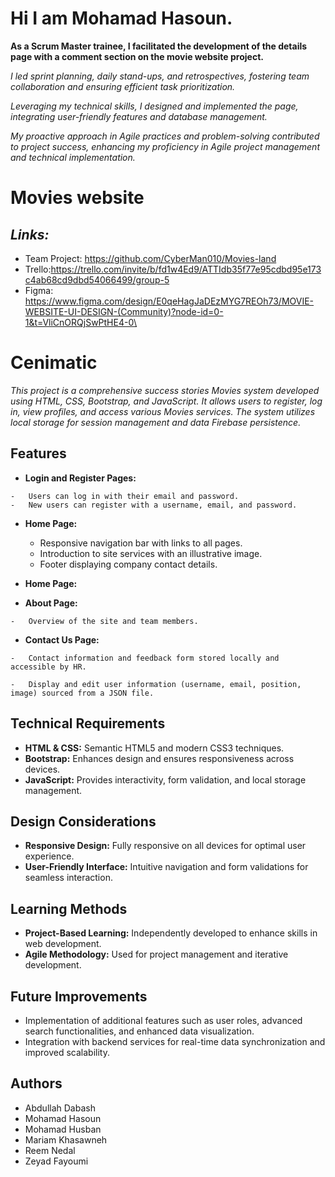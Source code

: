 # Hi I am Mohamad Hasoun.
**As a Scrum Master trainee, I facilitated the development of the details page with a comment section on the movie website project.**

*I led sprint planning, daily stand-ups, and retrospectives, fostering team collaboration and ensuring efficient task prioritization.*

*Leveraging my technical skills, I designed and implemented the page, integrating user-friendly features and database management.*

_My proactive approach in Agile practices and problem-solving contributed to project success, enhancing my proficiency in Agile project management and technical implementation._




# Movies website
## *Links:*
- Team Project: https://github.com/CyberMan010/Movies-land
 - Trello:https://trello.com/invite/b/fd1w4Ed9/ATTIdb35f77e95cdbd95e173c4ab68cd9dbd54066499/group-5
 - Figma: https://www.figma.com/design/E0qeHagJaDEzMYG7REOh73/MOVIE-WEBSITE-UI-DESIGN-(Community)?node-id=0-1&t=VliCnORQjSwPtHE4-0\
 # 
 # Cenimatic
  *This project is a comprehensive success stories Movies system developed using HTML, CSS, Bootstrap, and JavaScript. It allows users to register, log in, view profiles, and access various Movies services. The system utilizes local storage for session management and data Firebase persistence.*
  ## Features
  

 -   **Login and Register Pages:**
    
    -   Users can log in with their email and password.
    -   New users can register with a username, email, and password.
 - **Home Page:**
    
    -   Responsive navigation bar with links to all pages.
    -   Introduction to site services with an illustrative image.
    -   Footer displaying company contact details.
 - **Home Page:**
 -   **About Page:**
    
    -   Overview of the site and team members.
 -   **Contact Us Page:**
    
    -   Contact information and feedback form stored locally and accessible by HR.
    
    -   Display and edit user information (username, email, position, image) sourced from a JSON file.
 ## Technical Requirements



-   **HTML & CSS:**  Semantic HTML5 and modern CSS3 techniques.
-   **Bootstrap:**  Enhances design and ensures responsiveness across devices.
-   **JavaScript:**  Provides interactivity, form validation, and local storage management.

## Design Considerations



-   **Responsive Design:**  Fully responsive on all devices for optimal user experience.
-   **User-Friendly Interface:**  Intuitive navigation and form validations for seamless interaction.

## Learning Methods



-   **Project-Based Learning:**  Independently developed to enhance skills in web development.
-   **Agile Methodology:**  Used for project management and iterative development.

## Future Improvements



 -   Implementation of additional features such as user roles, advanced search functionalities, and enhanced data visualization.
 -   Integration with backend services for real-time data synchronization and improved scalability.
## Authors
 - Abdullah Dabash
 - Mohamad Hasoun
 - Mohamad Husban
 - Mariam Khasawneh
 - Reem Nedal
 - Zeyad Fayoumi

